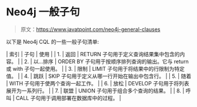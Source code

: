 # Neo4j 一般子句

> 原文：<https://www.javatpoint.com/neo4j-general-clauses>

以下是 Neo4j CQL 的一些一般子句清单:

| 索引 | 子句 | 使用 |
| 1. | 返回 | RETURN 子句用于定义查询结果集中包含的内容。 |
| 2. | 以...排序 | ORDER BY 子句用于按顺序排列查询的输出。它与 return 或 with 子句一起使用。 |
| 3. | 限制 | LIMIT 子句用于将结果中的行限制为特定值。 |
| 4. | 跳跃 | SKIP 子句用于定义从哪一行开始在输出中包含行。 |
| 5. | 随着 | WITH 子句用于使两个查询一起工作。 |
| 6. | 放松 | DEVELOP 子句用于将列表展开为一系列行。 |
| 7. | 联盟 | UNION 子句用于组合多个查询的结果。 |
| 8. | 呼叫 | CALL 子句用于调用部署在数据库中的过程。 |